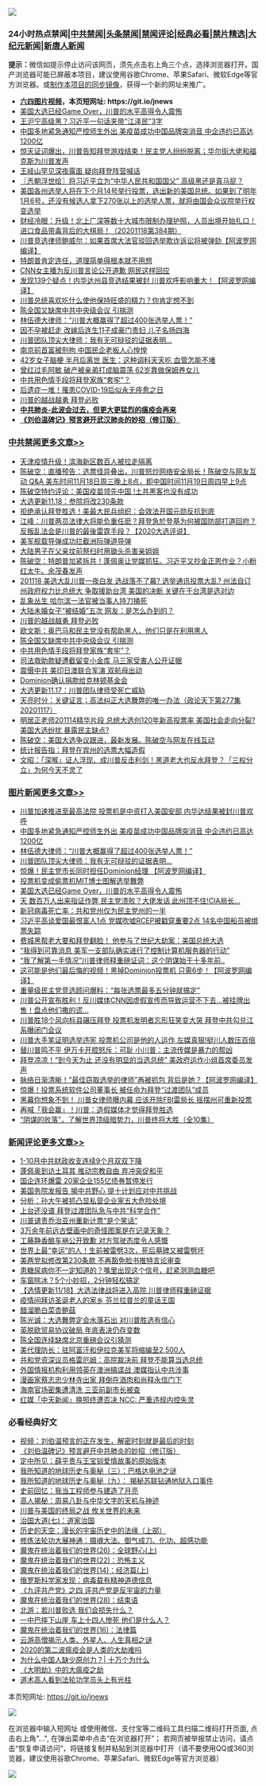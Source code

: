 ![](https://raw.githubusercontent.com/fqnews/bnews/master/64photo/fqnews-qr.jpg)

<div id="tt">
<h3>24小时热点禁闻|<a href="#%E4%B8%AD%E5%85%B1%E7%A6%81%E9%97%BB%E6%9B%B4%E5%A4%9A%E6%96%87%E7%AB%A0">中共禁闻</a>|<a href="#%E5%9B%BE%E7%89%87%E6%96%B0%E9%97%BB%E6%9B%B4%E5%A4%9A%E6%96%87%E7%AB%A0">头条禁闻</a>|<a href="#%E6%96%B0%E9%97%BB%E8%AF%84%E8%AE%BA%E6%9B%B4%E5%A4%9A%E6%96%87%E7%AB%A0">禁闻评论|<a href="#%E5%BF%85%E7%9C%8B%E7%BB%8F%E5%85%B8%E5%A5%BD%E6%96%87">经典必看|<a href="/video.md#%E7%A6%81%E7%89%87%E7%B2%BE%E9%80%89">禁片精选</a>|<a href="https://github.com/fqnews/djy/blob/master/gb/nf1351518.md#1">大纪元新闻</a>|<a href="https://github.com/fqnews/ntdtv/blob/master/gb/prog204.md#1">新唐人新闻</a></h3>
<div><b>提示：</b>微信如提示停止访问该网页，须先点击右上角三个点，选择浏览器打开。国产浏览器可能已屏蔽本项目，建议使用谷歌Chrome、苹果Safari、微软Edge等官方浏览器。或<a href="https://github.com/fqnews/bnews/blob/master/%E5%88%B6%E4%BD%9Cgit%E7%A6%81%E9%97%BB%E9%95%9C%E5%83%8F.md">制作本项目的同步镜像</a>，获得一个新的网址来推广。</div>
<ul>
<li><b><a href="http://d1.bdrive.tk/64.mp4" target="_blank">六四图片视频</a>，本页短网址: https://git.io/jnews</b></li>
<li><a href="/topimagenews/20201118/1432762.md">美国大选已经Game Over，川普的水平高得令人震怖</a></li>
<li><a href="/cnnews/20201118/1432702.md">王沪宁高级黑？习近平一句话夹带“江泽民”3字</a></li>
<li><a href="/topimagenews/20201118/1433020.md">中国多地紧急通知严控师生外出 美疫苗成功中国品牌突消音 中企违约已高达1200亿</a></li>
<li><a href="/bannedvideo/20201118/1432905.md">惊天证词爆出，川普告知拜登游戏结束！民主党人纷纷脱离；华尔街大佬和福克斯为川普发声</a></li>
<li><a href="/cbnews/20201118/1432732.md">王岐山罕见深夜露面 疑向拜登阵营喊话</a></li>
<li><a href="/ssgc/20201118/1432709.md">〖兲朝浮世绘〗将习近平立为“中华人民共和国国父” 高级黑还是真马屁？</a></li>
<li><a href="/bannedvideo/20201118/1433163.md">美国各州选举人将在下个月14号举行投票，选出新的美国总统。如果到了明年1月6号，还没有候选人拿下270张以上的选举人票，就将由国会众议院举行权变选举</a></li>
<li><a href="/bannedvideo/20201118/1432918.md">财经冷眼：升级！北上广深等数十大城市限制办理护照，人员出境开始扎口！进口食品带毒背后的大棋局！（20201118第384期）</a></li>
<li><a href="/cnnews/20201118/1432990.md">川普竞选律师鲍威尔：如果首席大法官驳回选举欺诈诉讼将被弹劾【阿波罗网编译】</a></li>
<li><a href="/worldnews/usa/20201118/1432754.md">特朗普肯定连任，道理简单得根本就不用想</a></li>
<li><a href="/comments/20201118/1432776.md">CNN女主播为反川普言论公开道歉 网民这样回应</a></li>
<li><a href="/cnnews/20201118/1432787.md">发现139个疑点！内华达州县竞选结果被封 川普欢呼影响重大！【阿波罗网编译】</a></li>
<li><a href="/comments/20201118/1432967.md">川普总统喜欢吃什么使他保持旺盛的精力？你肯定想不到</a></li>
<li><a href="/cbnews/20201118/1432955.md">陈全国又缺席中共中央级会议 引揣测</a></li>
<li><a href="/topimagenews/20201118/1432954.md">林伍德大律师：“川普大概赢得了超过400张选举人票！”</a></li>
<li><a href="/cnnews/20201118/1432773.md">因不孕被赶走 改嫁后连生11子成豪门贵妇 儿子名扬四海</a></li>
<li><a href="/topimagenews/20201118/1432930.md">川普团队顶尖大律师：我有无可辩驳的证据表明...</a></li>
<li><a href="/headline/20201118/1432995.md">南京前首富被刑拘 中国民企老板人心惶惶</a></li>
<li><a href="/lifebaike/20201118/1432852.md">42岁女子脑梗 半月后离世 医生：这种调料天天吃 血管怎能不堵</a></li>
<li><a href="/yule/20201118/1432868.md">曾红过毛阿敏 破产被亲弟打成脑震荡 62岁靠做保姆养女儿</a></li>
<li><a href="/cbnews/20201118/1432952.md">中共用色情手段将拜登家族“套牢”？</a></li>
<li><a href="/comments/20201118/1433001.md">后遗症一堆！罹患COVID-19后似永无痊愈之日</a></li>
<li><a href="/cbnews/20201118/1432950.md">川普的越战越勇 拜登必败</a></li>
<li><b><a href="/comments/20200211/1275071.md" target="_blank">中共肺炎-此波会过去，但更大更猛烈的瘟疫会再来</a></b></li>
<li><b><a href="/comments/20200207/1272816.md" target="_blank">《刘伯温碑记》预言避开武汉肺炎的妙招（修订版）</a></b></li>
</ul>
</div>

<div class="catlist">
<h3><a href="/cbnews/" target="_blank">中共禁闻</a><span><a href="/cbnews/" target="_blank" rel="nofollow">更多文章>></a></span></h3>
<ul>
<li><a href="/cbnews/20201119/1433255.md" target="_blank">天津疫情升级！滨海新区数百人被拉走隔离</a></li>
<li><a href="/cbnews/20201119/1433229.md" target="_blank">陈破空：直播预告：选票怪异叠出，川普怒炒网络安全局长！陈破空与网友互动 Q&amp;A 美东时间11月18日周三晚上8点，即中国时间11月19日周四早上9点</a></li>
<li><a href="/cbnews/20201119/1433219.md" target="_blank">陈破空特约评论：美国疫苗领先中国 !土共黑客也没有成功</a></li>
<li><a href="/cbnews/20201119/1433218.md" target="_blank">大选更新11.18：参院将改230条款</a></li>
<li><a href="/cbnews/20201119/1433195.md" target="_blank">拒绝承认拜登胜选！美最大民兵组织：会效法开国元勋反抗到底</a></li>
<li><a href="/cbnews/20201118/1433159.md" target="_blank">江峰：川普两员法律大将能负重任麽？拜登急於登基为何被国防部打道回府？反叛乱法会是川普的最後雷霆手段？【2020大选评说】</a></li>
<li><a href="/cbnews/20201118/1433142.md" target="_blank">美军舰载导弹成功拦截洲际弹道导弹</a></li>
<li><a href="/cbnews/20201118/1433141.md" target="_blank">大陆男子在父亲坟前祭扫时用锄头杀害亲姐姐</a></li>
<li><a href="/cbnews/20201118/1433064.md" target="_blank">陈破空：特朗普加紧拆共！蓬佩奥让党媒抓狂。习近平又抄金正恩作业？小粉红太牛。余茂春发声</a></li>
<li><a href="/cbnews/20201118/1433025.md" target="_blank">201118 美选大乱川普一夜白发 选战落不了幕? 选举通讯投票大乱? 州法自订 州政府权力比总统大  争取援助台湾 美国的决断 关键在于台湾是选对边</a></li>
<li><a href="/cbnews/20201118/1432973.md" target="_blank">乱象丛生 哈尔滨一法官被当事人持刀捅死</a></li>
<li><a href="/cbnews/20201118/1432963.md" target="_blank">大陆未婚女子“被结婚”五次 网友：是怎么办到的？</a></li>
<li><a href="/cbnews/20201118/1432950.md" target="_blank">川普的越战越勇 拜登必败</a></li>
<li><a href="/cbnews/20201118/1432951.md" target="_blank">欧文斯：奥巴马和民主党没有帮助黑人，他们只是在利用黑人</a></li>
<li><a href="/cbnews/20201118/1432955.md" target="_blank">陈全国又缺席中共中央级会议 引揣测</a></li>
<li><a href="/cbnews/20201118/1432952.md" target="_blank">中共用色情手段将拜登家族“套牢”？</a></li>
<li><a href="/cbnews/20201118/1432912.md" target="_blank">司法救助款疑遭截留变小金库 马三家受害人公开证据</a></li>
<li><a href="/cbnews/20201118/1432906.md" target="_blank">震慑中共 美印日澳联合军演 双航母出动</a></li>
<li><a href="/cbnews/20201118/1432876.md" target="_blank">Dominion确认捐款给克林顿基金会</a></li>
<li><a href="/cbnews/20201118/1432875.md" target="_blank">大选更新11.17：川普团队律师受死亡威胁</a></li>
<li><a href="/cbnews/20201118/1432841.md" target="_blank">天亮时分：关键证言；高法纠正大选舞弊的唯一办法（政论天下第277集 20201117）</a></li>
<li><a href="/cbnews/20201118/1432831.md" target="_blank">明居正老师201114精华片段   总统大选创120年新高投票率 美国社会走向分裂?美国大选纷扰 暴露民主缺点?</a></li>
<li><a href="/cbnews/20201118/1432794.md" target="_blank">陈破空：美国大选争议跟进，最新发展。陈破空与网友在线互动</a></li>
<li><a href="/cbnews/20201118/1432790.md" target="_blank">统计报告指：拜登在宾州的选票大幅造假</a></li>
<li><a href="/cbnews/20201118/1432779.md" target="_blank">文昭：「深喉」证人浮现、成川普反击利剑！黑道老大也反水拜登？「三权分立」为何今天不灵了</a></li>

</ul>
</div>
<div class="catlist">
<h3><a href="/topimagenews/" target="_blank">图片新闻</a><span><a href="/topimagenews/" target="_blank" rel="nofollow">更多文章>></a></span></h3>
<ul>
<li><a href="/topimagenews/20201119/1433221.md" target="_blank">川普加速推进至最高法院 投票机是中资打入美国安部 内华达结果被封川普欢呼</a></li>
<li><a href="/topimagenews/20201118/1433020.md" target="_blank">中国多地紧急通知严控师生外出 美疫苗成功中国品牌突消音 中企违约已高达1200亿</a></li>
<li><a href="/topimagenews/20201118/1432954.md" target="_blank">林伍德大律师：“川普大概赢得了超过400张选举人票！”</a></li>
<li><a href="/topimagenews/20201118/1432930.md" target="_blank">川普团队顶尖大律师：我有无可辩驳的证据表明&#8230;</a></li>
<li><a href="/topimagenews/20201118/1432863.md" target="_blank">惊爆！民主党市长同时担任Dominion经理 【阿波罗网编译】</a></li>
<li><a href="/topimagenews/20201118/1432797.md" target="_blank">投票机变成偷票机MIT博士图解选举舞弊</a></li>
<li><a href="/topimagenews/20201118/1432762.md" target="_blank">美国大选已经Game Over，川普的水平高得令人震怖</a></li>
<li><a href="/topimagenews/20201118/1432628.md" target="_blank">天 数百万人出来指证作弊 民主党溃败？大佬发话 此州顶不住!CIA局长&#8230;</a></li>
<li><a href="/topimagenews/20201117/1432499.md" target="_blank">新冠病毒死亡率：共和党州仅为民主党州的一半</a></li>
<li><a href="/topimagenews/20201117/1432446.md" target="_blank">习近平高谈爱国最恨富人1点 党媒吹嘘RCEP被戳穿重要2点 14名中国船员被绑票失踪</a></li>
<li><a href="/topimagenews/20201117/1432369.md" target="_blank">费城黑帮老大要和拜登翻脸！ 他参与了世纪大劫案：美国总统大选</a></li>
<li><a href="/topimagenews/20201117/1432344.md" target="_blank">&#8220;我得到可靠消息 美军一支部队确实进行了控制计算机服务器的行动&#8221;</a></li>
<li><a href="/topimagenews/20201117/1432325.md" target="_blank">“我了解第一手情况”川普律师释重磅证词：这个阴谋始于十多年前..</a></li>
<li><a href="/topimagenews/20201117/1432313.md" target="_blank">这可能是他们最后悔的视频！黑掉Dominion投票机 只需6步！【阿波罗网编译】</a></li>
<li><a href="/topimagenews/20201117/1432263.md" target="_blank">重量级民主党竞选顾问爆料：“每张选票最多五分钟就搞定”</a></li>
<li><a href="/topimagenews/20201117/1432109.md" target="_blank">川普公开宣布胜利！反川媒体CNN因虚假宣传而导致运营不下去…被挂牌出售！盘点他们撒的谎…</a></li>
<li><a href="/topimagenews/20201117/1432130.md" target="_blank">川普胜18个风向标县碾压拜登 投票机发明者忘形狂笑变大哭 拜登中共勾兑江系曝闭门会议</a></li>
<li><a href="/topimagenews/20201117/1432100.md" target="_blank">川普大手笔证明选举违宪 投票机公司是他的人运作 左媒真狠!挺川人数压百倍</a></li>
<li><a href="/topimagenews/20201116/1432047.md" target="_blank">替川普鸣不平 伊万卡开腔怒斥：可耻 小川普：主流传媒是暴力的帮凶</a></li>
<li><a href="/topimagenews/20201116/1431873.md" target="_blank">拜登凉凉！“到今天为止 还没有明显的当选总统” 美政府运作小组首席委员发声</a></li>
<li><a href="/topimagenews/20201116/1431813.md" target="_blank">脉络日渐清晰！&#8221;最佳窃取选举的律师&#8221;再被抓包 背后是她？【阿波罗网编译】</a></li>
<li><a href="/topimagenews/20201116/1431731.md" target="_blank">惊爆！投票系统软件公司董事长 被任命为拜登“过渡团队”成员</a></li>
<li><a href="/topimagenews/20201116/1431625.md" target="_blank">黑幕你想象不到！ 川普女律师曝内幕 应该开除FBI雷局长 摇摆州可重新投票</a></li>
<li><a href="/topimagenews/20201116/1431620.md" target="_blank">再喊「我会赢」！川普：造假媒体才觉得拜登胜选</a></li>
<li><a href="/comments/20201115/1424741.md" target="_blank">“阴谋的败落”，了解世界顶级暗势力，川普终将大胜（全10集）</a></li>

</ul>
</div>
<div class="catlist">
<h3><a href="/comments/" target="_blank">新闻评论</a><span><a href="/comments/" target="_blank" rel="nofollow">更多文章>></a></span></h3>
<ul>
<li><a href="/comments/20201119/1433261.md" target="_blank">1-10月中共财政收支连续9个月双双下降</a></li>
<li><a href="/comments/20201119/1433260.md" target="_blank">蓬佩奥到访土耳其 推动宗教自由 弃冲突促和平</a></li>
<li><a href="/comments/20201119/1433253.md" target="_blank">国企连环爆雷 20家企业155亿债券暂停发行</a></li>
<li><a href="/comments/20201119/1433244.md" target="_blank">美国务院发报告 揭中共野心 提十计划应对中共挑战</a></li>
<li><a href="/comments/20201119/1433238.md" target="_blank">分析：孙大午被抓凸显私营企业家五大危险处境</a></li>
<li><a href="/comments/20201119/1433227.md" target="_blank">上台还没谱 拜登过渡团队急与中共“科学合作”</a></li>
<li><a href="/comments/20201119/1433226.md" target="_blank">川普谴责乔治亚州重新计票“是个笑话”</a></li>
<li><a href="/comments/20201119/1433225.md" target="_blank">3万余年前远古壁画中的奇怪图案是在记录天象？</a></li>
<li><a href="/comments/20201119/1433217.md" target="_blank">工藤静香酿车祸公开致歉 对方驾驶态度令人感慨</a></li>
<li><a href="/comments/20201119/1433194.md" target="_blank">世界上最“幸运”的人！生前被雷劈3次，死后墓碑又被雷劈坏</a></li>
<li><a href="/comments/20201119/1433179.md" target="_blank">美两党拟修改第230条款 不再豁免脸书推特言论审查</a></li>
<li><a href="/comments/20201119/1433178.md" target="_blank">患糖尿病你不一定知道的？嘴里出现这个信号，赶紧测测血糖吧</a></li>
<li><a href="/comments/20201119/1433177.md" target="_blank">车窗除冰？5个小妙招，2分钟轻松搞定</a></li>
<li><a href="/comments/20201118/1433145.md" target="_blank">【选情更新11/18】大选法律战将进入高院 川普律师释重磅证据</a></li>
<li><a href="/comments/20201118/1433144.md" target="_blank">疫情间拜访圣诞老人的家乡 芬兰拉普兰的童话王国</a></li>
<li><a href="/comments/20201118/1433143.md" target="_blank">醋溜脆白菜杏鲍菇</a></li>
<li><a href="/comments/20201118/1433097.md" target="_blank">陈光诚：大选舞弊定会水落石出 对川普胜选有信心</a></li>
<li><a href="/comments/20201118/1433095.md" target="_blank">英脱欧贸易协议破局 年底表决仍存变数</a></li>
<li><a href="/comments/20201118/1433082.md" target="_blank">陈全国连续缺席北京重磅会议引猜测</a></li>
<li><a href="/comments/20201118/1433069.md" target="_blank">美代理防长：驻阿富汗和伊拉克美军将缩编至2,500人</a></li>
<li><a href="/comments/20201118/1433068.md" target="_blank">共和党资深议员格雷厄姆：高院裁决前 拜登不能算当选总统</a></li>
<li><a href="/comments/20201118/1433026.md" target="_blank">外国情报机构利用领英在澳洲搞谍战 澳媒指认中共涉事</a></li>
<li><a href="/comments/20201118/1433007.md" target="_blank">漫画家蔡志忠少林寺出家 拜倒在酒肉和尚释永信门下</a></li>
<li><a href="/comments/20201118/1433006.md" target="_blank">海南官场密集遭清洗 三亚前副市长被查</a></li>
<li><a href="/comments/20201118/1433005.md" target="_blank">红媒「中天新闻」换照终遭否决 NCC: 严重违规内控失灵</a></li>

</ul>
</div>

<div class="catlist">
<h3>必看经典好文</h3>
<ul>
<li><a href="/comments/20200628/1351782.md" target="_blank">视频：刘伯温预言的正在发生，解密时刻就是最后的时刻</a></li>
<li><a href="/comments/20200207/1272816.md" target="_blank">《刘伯温碑记》预言避开中共肺炎的妙招（修订版）</a></li>
<li><a href="/comments/20200616/1345658.md" target="_blank">定中所见：薛平贵与王宝钏爱情故事的原始版本</a></li>
<li><a href="/tculture/xiulian/20170726/797589.md" target="_blank">我所知道的地球历史与奥秘（三）：巴格达电池之谜</a></li>
<li><a href="/topimagenews/20180325/919134.md" target="_blank">我所知道的地球历史与奥秘（九）： 揭秘苏联钻通地狱入口事件</a></li>
<li><a href="/aomi/history/20141104/323033.md" target="_blank">史前回忆：我当工程师参与建造了月亮</a></li>
<li><a href="/aomi/history/20170924/831575.md" target="_blank">高人揭秘：周易八卦与中华文字的天机与神迹</a></li>
<li><a href="/comments/20200908/1392488.md" target="_blank">川普与美国的终局之战 攸关世界的未来</a></li>
<li><a href="/cbnews/20190424/913985.md" target="_blank">治国大道(七)：道家治国</a></li>
<li><a href="/tculture/20121025/73065.md" target="_blank">历史的天空：漫长的宇宙历史中的法缘（上部）</a></li>
<li><a href="/comments/20191203/1234383.md" target="_blank">修炼法轮功大展神通：摄魂大法、御气成刀、化功、超感功能</a></li>
<li><a href="/comments/20181210/1044798.md" target="_blank">魔鬼在统治着我们的世界(26)：全球野心(上)</a></li>
<li><a href="/comments/20180804/981524.md" target="_blank">魔鬼在统治着我们的世界(22)：恐怖主义</a></li>
<li><a href="/topimagenews/20180605/953415.md" target="_blank">魔鬼在统治着我们的世界(14)：经济篇(上)</a></li>
<li><a href="/cbnews/20200823/1384378.md" target="_blank">俄罗斯科学家发现：病毒载有精神道德信息</a></li>
<li><a href="/bookonline/20131116/201053.md" target="_blank">《九评共产党》之四 评共产党是反宇宙的力量</a></li>
<li><a href="/comments/20181228/1054609.md" target="_blank">魔鬼在统治着我们的世界(28)：结束语</a></li>
<li><a href="/comments/20201112/1430018.md" target="_blank">北游：若川普败选 我们会损失什么？</a></li>
<li><a href="/cbnews/20200611/1343057.md" target="_blank">一中巴摔下山崖 车上十四人惨死 他们是什么人？</a></li>
<li><a href="/topimagenews/20180615/958090.md" target="_blank">魔鬼在统治着我们的世界(16)：法律篇</a></li>
<li><a href="/comments/20200919/82684.md" target="_blank">云游高僧揭示人类、外星人、人生真相之谜</a></li>
<li><a href="/comments/20200712/1359432.md" target="_blank">2020的第二波瘟疫会是人类的大劫难吗</a></li>
<li><a href="/ssgc/20200715/1360940.md" target="_blank">为什么中国人缺少原创力？| 十万个为什么</a></li>
<li><a href="/comments/20200203/1269785.md" target="_blank">《大明劫》中的大瘟疫之劫</a></li>
<li><a href="/comments/20200227/1284657.md" target="_blank">道术高人看到法轮功学员头上有光柱</a></li>

</ul>
</div>

本页短网址: https://git.io/jnews

![](https://raw.githubusercontent.com/fqnews/bnews/master/64photo/fqnews-qr.jpg)

在浏览器中输入短网址 或使用微信、支付宝等二维码工具扫描二维码打开页面, 点击右上角"...", 在弹出菜单中点击“在浏览器打开”； 若网页被举报禁止访问，请点击“恢复申请访问”，将链接复制并粘贴到浏览器中打开（请不要使用QQ或360浏览器，建议使用谷歌Chrome、苹果Safari、微软Edge等官方浏览器）

![](https://raw.githubusercontent.com/fqnews/bnews/master/64photo/wx.jpg)